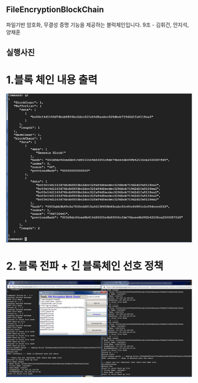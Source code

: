 ## FileEncryptionBlockChain
파일기반 암호화, 무결성 증명 기능을 제공하는 블럭체인입니다.
9조 - 김휘건, 안지석, 양채훈


## 실행사진

# 1.블록 체인 내용 출력

![](./img/블록체인내용물.png)

# 2. 블록 전파 + 긴 블록체인 선호 정책

![](./img/블록체인전파+긴블록선호정책.png)
